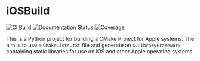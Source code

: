 # iOSBuild

[![CI Build](https://github.com/zwill22/iOSBuild/actions/workflows/iOSBuild.yml/badge.svg)](https://github.com/zwill22/iOSBuild/actions/workflows/iOSBuild.yml)
[![Documentation Status](https://readthedocs.org/projects/iosbuild/badge/?version=latest)](https://libuw12.readthedocs.io/en/latest/?badge=latest)
[![Coverage](https://github.com/zwill22/iOSBuild/actions/workflows/coverage.yml/badge.svg)](https://github.com/zwill22/iOSBuild/actions/workflows/coverage.yml)

This is a Python project for building a CMake Project for Apple systems.
The aim is to use a `CMakeLists.txt` file and generate an 
`XCLibraryFramework` containing static libraries for use on iOS and other
Apple operating systems.
